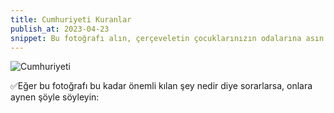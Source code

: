 ```yaml
---
title: Cumhuriyeti Kuranlar
publish_at: 2023-04-23
snippet: Bu fotoğrafı alın, çerçeveletin çocuklarınızın odalarına asın çünkü!
---
```


<img src=/CumhuriyetiKuranlar.jpeg
alt=Cumhuriyeti kuranlar><br>

✅Eğer bu fotoğrafı bu kadar önemli kılan şey nedir diye sorarlarsa, onlara aynen şöyle söyleyin:
